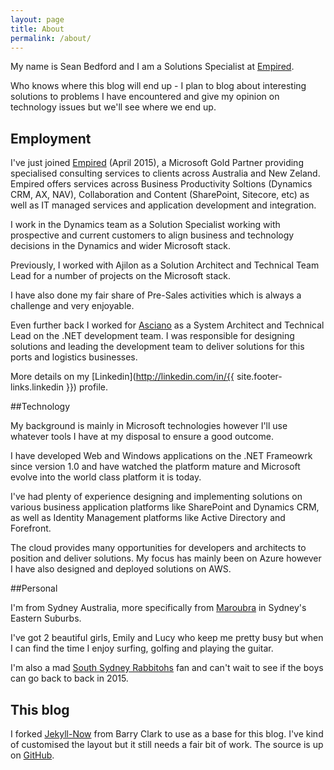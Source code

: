 ```yaml
---
layout: page
title: About
permalink: /about/
---
```


My name is Sean Bedford and I am a Solutions Specialist at [Empired](www.empired.com).  

Who knows where this blog will end up - I plan to blog about interesting solutions to problems I have encountered and give my opinion on technology issues but we'll see where we end up.

## Employment

I've just joined [Empired](www.empired.com) (April 2015), a Microsoft Gold Partner providing specialised consulting services to clients across Australia and New Zeland.  Empired offers services across Business Productivity Soltions (Dynamics CRM, AX, NAV), Collaboration and Content (SharePoint, Sitecore, etc) as well as IT managed services and application development and integration. 

I work in the Dynamics team as a Solution Specialist working with prospective and current customers to align business and technology decisions in the Dynamics and wider Microsoft stack. 

Previously,  I worked with Ajilon as a Solution Architect and Technical Team Lead for a number of projects on the Microsoft stack.  

I have also done my fair share of Pre-Sales activities which is always a challenge and very enjoyable.

Even further back I worked for [Asciano](www.asciano.com.au) as a System Architect and Technical Lead on the .NET development team.  I was responsible for designing solutions and leading the development team to deliver solutions for this ports and logistics businesses.

More details on my [Linkedin](http://linkedin.com/in/{{ site.footer-links.linkedin }}) profile.

##Technology

My background is mainly in Microsoft technologies however I'll use whatever tools I have at my disposal to ensure a good outcome.

I have developed Web and Windows applications on the .NET Frameowrk since version 1.0 and have watched the platform mature and Microsoft evolve into the world class platform it is today.

I've had plenty of experience designing and implementing solutions on various business application platforms like SharePoint and Dynamics CRM, as well as Identity Management platforms like Active Directory and Forefront.  

The cloud provides many opportunities for developers and architects to position and deliver solutions.  My focus has mainly been on Azure however I have also designed and deployed solutions on AWS. 

##Personal

I'm from Sydney Australia, more specifically from [Maroubra](https://www.google.com.au/maps/place/Maroubra+NSW/data=!4m2!3m1!1s0x6b12b3ce176e4569:0x5017d681632c000) in Sydney's Eastern Suburbs.

I've got 2 beautiful girls, Emily and Lucy who keep me pretty busy but when I can find the time I enjoy surfing, golfing and playing the guitar.

I'm also a mad [South Sydney Rabbitohs](www.rabbitohs.com.au) fan and can't wait to see if the boys can go back to back in 2015.

## This blog

I forked [Jekyll-Now](https://github.com/barryclark/jekyll-now) from Barry Clark to use as a base for this blog.  I've kind of customised the layout but it still needs a fair bit of work.  The source is up on [GitHub](https://github.com/sbedford/sbedford.github.io).